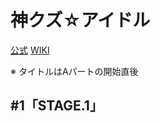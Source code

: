 # 神クズ☆アイドル

[公式](https://kami-kuzu.com/) 
[WIKI](https://ja.wikipedia.org/wiki/%E7%A5%9E%E3%82%AF%E3%82%BA%E2%98%86%E3%82%A2%E3%82%A4%E3%83%89%E3%83%AB) 

※ タイトルはAパートの開始直後

## #1「STAGE.1」
